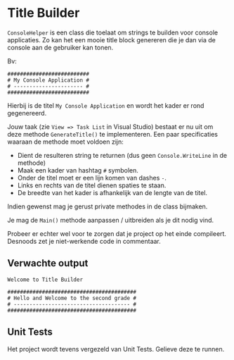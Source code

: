 # Title Builder

`ConsoleHelper` is een class die toelaat om strings te builden voor console applicaties. Zo kan het een mooie title block genereren die je dan via de console aan de gebruiker kan tonen.

Bv:

```text
##########################
# My Console Application #
# ---------------------- #
##########################
```

Hierbij is de titel `My Console Application` en wordt het kader er rond gegenereerd.

Jouw taak (zie `View => Task List` in Visual Studio) bestaat er nu uit om deze methode `GenerateTitle()` te implementeren. Een paar specificaties waaraan de methode moet voldoen zijn:

* Dient de resulteren string te returnen (dus geen `Console.WriteLine` in de methode)
* Maak een kader van hashtag `#` symbolen.
* Onder de titel moet er een lijn komen van dashes `-`.
* Links en rechts van de titel dienen spaties te staan.
* De breedte van het kader is afhankelijk van de lengte van de titel.

Indien gewenst mag je gerust private methodes in de class bijmaken.

Je mag de `Main()` methode aanpassen / uitbreiden als je dit nodig vind.

Probeer er echter wel voor te zorgen dat je project op het einde compileert. Desnoods zet je niet-werkende code in commentaar.

## Verwachte output

```text
Welcome to Title Builder

#########################################
# Hello and Welcome to the second grade #
# ------------------------------------- #
#########################################
```

## Unit Tests

Het project wordt tevens vergezeld van Unit Tests. Gelieve deze te runnen.
